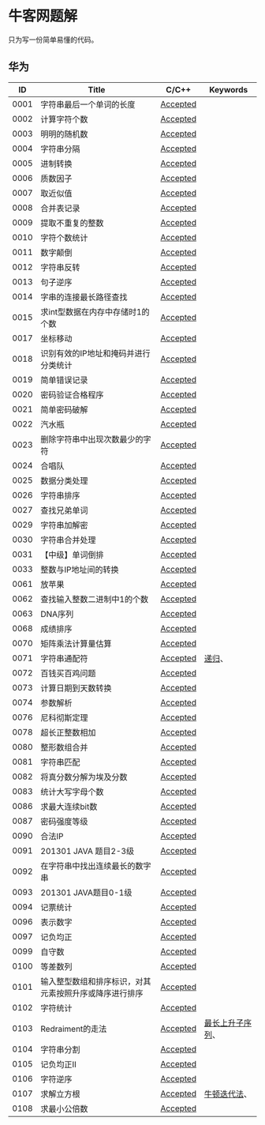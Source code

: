 # 牛客网题解

只为写一份简单易懂的代码。

## 华为

| ID | Title | C/C++ | Keywords |
|---|---|---|---|
| 0001 | 字符串最后一个单词的长度 | [Accepted](huawei\0001.cpp) |  |
| 0002 | 计算字符个数 | [Accepted](huawei\0002.cpp) |  |
| 0003 | 明明的随机数 | [Accepted](huawei\0003.cpp) |  |
| 0004 | 字符串分隔 | [Accepted](huawei\0004.cpp) |  |
| 0005 | 进制转换 | [Accepted](huawei\0005.cpp) |  |
| 0006 | 质数因子 | [Accepted](huawei\0006.cpp) |  |
| 0007 | 取近似值 | [Accepted](huawei\0007.cpp) |  |
| 0008 | 合并表记录 | [Accepted](huawei\0008.cpp) |  |
| 0009 | 提取不重复的整数 | [Accepted](huawei\0009.cpp) |  |
| 0010 | 字符个数统计 | [Accepted](huawei\0010.cpp) |  |
| 0011 | 数字颠倒 | [Accepted](huawei\0011.cpp) |  |
| 0012 | 字符串反转 | [Accepted](huawei\0012.cpp) |  |
| 0013 | 句子逆序 | [Accepted](huawei\0013.cpp) |  |
| 0014 | 字串的连接最长路径查找 | [Accepted](huawei\0014.cpp) |  |
| 0015 | 求int型数据在内存中存储时1的个数 | [Accepted](huawei\0015.cpp) |  |
| 0017 | 坐标移动 | [Accepted](huawei\0017.cpp) |  |
| 0018 | 识别有效的IP地址和掩码并进行分类统计 | [Accepted](huawei\0018.cpp) |  |
| 0019 | 简单错误记录 | [Accepted](huawei\0019.cpp) |  |
| 0020 | 密码验证合格程序 | [Accepted](huawei\0020.cpp) |  |
| 0021 | 简单密码破解 | [Accepted](huawei\0021.cpp) |  |
| 0022 | 汽水瓶 | [Accepted](huawei\0022.cpp) |  |
| 0023 | 删除字符串中出现次数最少的字符 | [Accepted](huawei\0023.cpp) |  |
| 0024 | 合唱队 | [Accepted](huawei\0024.cpp) |  |
| 0025 | 数据分类处理 | [Accepted](huawei\0025.cpp) |  |
| 0026 | 字符串排序 | [Accepted](huawei\0026.cpp) |  |
| 0027 | 查找兄弟单词 | [Accepted](huawei\0027.cpp) |  |
| 0029 | 字符串加解密 | [Accepted](huawei\0029.cpp) |  |
| 0030 | 字符串合并处理 | [Accepted](huawei\0030.cpp) |  |
| 0031 | 【中级】单词倒排 | [Accepted](huawei\0031.cpp) |  |
| 0033 | 整数与IP地址间的转换 | [Accepted](huawei\0033.cpp) |  |
| 0061 | 放苹果 | [Accepted](huawei\0061.cpp) |  |
| 0062 | 查找输入整数二进制中1的个数 | [Accepted](huawei\0062.cpp) |  |
| 0063 | DNA序列 | [Accepted](huawei\0063.cpp) |  |
| 0068 | 成绩排序 | [Accepted](huawei\0068.cpp) |  |
| 0070 | 矩阵乘法计算量估算 | [Accepted](huawei\0070.cpp) |  |
| 0071 | 字符串通配符 | [Accepted](huawei\0071.cpp) | [递归]( )、 |
| 0072 | 百钱买百鸡问题 | [Accepted](huawei\0072.cpp) |  |
| 0073 | 计算日期到天数转换 | [Accepted](huawei\0073.cpp) |  |
| 0074 | 参数解析 | [Accepted](huawei\0074.cpp) |  |
| 0076 | 尼科彻斯定理 | [Accepted](huawei\0076.cpp) |  |
| 0078 | 超长正整数相加 | [Accepted](huawei\0078.cpp) |  |
| 0080 | 整形数组合并 | [Accepted](huawei\0080.cpp) |  |
| 0081 | 字符串匹配 | [Accepted](huawei\0081.cpp) |  |
| 0082 | 将真分数分解为埃及分数 | [Accepted](huawei\0082.cpp) |  |
| 0083 | 统计大写字母个数 | [Accepted](huawei\0084.cpp) |  |
| 0086 | 求最大连续bit数 | [Accepted](huawei\0086.cpp) |  |
| 0087 | 密码强度等级 | [Accepted](huawei\0087.cpp) |  |
| 0090 | 合法IP | [Accepted](huawei\0090.cpp) |  |
| 0091 | 201301 JAVA 题目2-3级 | [Accepted](huawei\0091.cpp) |  |
| 0092 | 在字符串中找出连续最长的数字串 | [Accepted](huawei\0092.cpp) |  |
| 0093 | 201301 JAVA题目0-1级 | [Accepted](huawei\0093.cpp) |  |
| 0094 | 记票统计 | [Accepted](huawei\0094.cpp) |  |
| 0096 | 表示数字 | [Accepted](huawei\0096.cpp) |  |
| 0097 | 记负均正 | [Accepted](huawei\0097.cpp) |  |
| 0099 | 自守数 | [Accepted](huawei\0099.cpp) |  |
| 0100 | 等差数列 | [Accepted](huawei\0100.cpp) |  |
| 0101 | 输入整型数组和排序标识，对其元素按照升序或降序进行排序 | [Accepted](huawei\0101.cpp) |  |
| 0102 | 字符统计 | [Accepted](huawei\0102.cpp) |  |
| 0103 | Redraiment的走法 | [Accepted](huawei\0103.cpp) | [最长上升子序列]( )、 |
| 0104 | 字符串分割 | [Accepted](huawei\0104.cpp) |  |
| 0105 | 记负均正II | [Accepted](huawei\0105.cpp) |  |
| 0106 | 字符逆序 | [Accepted](huawei\0106.cpp) |  |
| 0107 | 求解立方根 | [Accepted](huawei\0107.cpp) | [牛顿迭代法]( )、 |
| 0108 | 求最小公倍数 | [Accepted](huawei\0108.cpp) |  |

